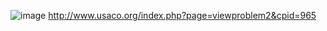 ![image](https://github.com/froge159/usaco_training/assets/87875402/ff84cb4a-5a35-4d44-be12-ba0df17780b7)
http://www.usaco.org/index.php?page=viewproblem2&cpid=965
